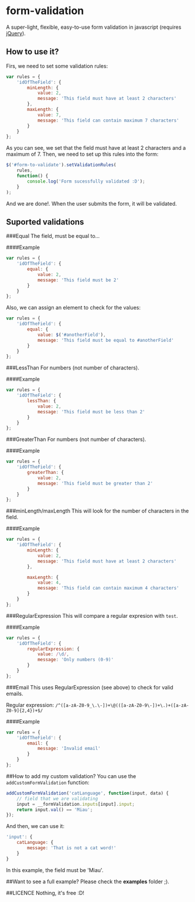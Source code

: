 form-validation
=

A super-light, flexible, easy-to-use form validation in javascript (requires [jQuery](http://jquery.com/)).

How to use it?
-
Firs, we need to set some validation rules:

```javascript
var rules = {
	'idOfTheField': {
		minLength: {
			value: 2,
			message: 'This field must have at least 2 characters'
		},
		maxLength: {
			value: 7,
			message: 'This field can contain maximum 7 characters'
		}
	}
};
```

As you can see, we set that the field must have at least 2 characters and a maximum of 7.
Then, we need to set up this rules into the form:

```javascript
$('#form-to-validate').setValidationRules(
	rules,
	function() {
		console.log('Form sucessfully validated :D');
	}
);
```

And we are done!. When the user submits the form, it will be validated.

Suported validations
-
###Equal
The field, must be equal to...

####Example
```javascript
var rules = {
	'idOfTheField': {
		equal: {
			value: 2,
			message: 'This field must be 2'
		}
	}
};
```

Also, we can assign an element to check for the values:

```javascript
var rules = {
	'idOfTheField': {
		equal: {
			value: $('#anotherField'),
			message: 'This field must be equal to #anotherField'
		}
	}
};
```

###LessThan
For numbers (not number of characters).

####Example
```javascript
var rules = {
	'idOfTheField': {
		lessThan: {
			value: 2,
			message: 'This field must be less than 2'
		}
	}
};
```

###GreaterThan
For numbers (not number of characters).

####Example
```javascript
var rules = {
	'idOfTheField': {
		greaterThan: {
			value: 2,
			message: 'This field must be greater than 2'
		}
	}
};
```

###minLength/maxLength
This will look for the number of characters in the field.

####Example
```javascript
var rules = {
	'idOfTheField': {
		minLength: {
			value: 2,
			message: 'This field must have at least 2 characters'
		},

		maxLength: {
			value: 4,
			message: 'This field can contain maximum 4 characters'
		}
	}
};
```

###RegularExpression
This will compare a regular expresion with `test`.

####Example
```javascript
var rules = {
	'idOfTheField': {
		regularExpression: {
			value: /\d/,
			message: 'Only numbers (0-9)'
		}
	}
};
```

###Email
This uses RegularExpression (see above) to check for valid emails.

Regular expression: `/^([a-zA-Z0-9_\.\-])+\@(([a-zA-Z0-9\-])+\.)+([a-zA-Z0-9]{2,4})+$/`

####Example
```javascript
var rules = {
	'idOfTheField': {
		email: {
			message: 'Invalid email'
		}
	}
};
```

##How to add my custom validation?
You can use the `addCustomFormValidation` function:

```javascript
addCustomFormValidation('catLanguage', function(input, data) {
	// field that we are validating
	input = __formValidation.inputs[input].input;
	return input.val() == 'Miau';
});
```

And then, we can use it:

```javascript
'input': {
	catLanguage: {
		message: 'That is not a cat word!'
	}
}
```

In this example, the field must be 'Miau'.

##Want to see a full example?
Please check the **examples** folder ;).

##LICENCE
Nothing, it's free :D! 